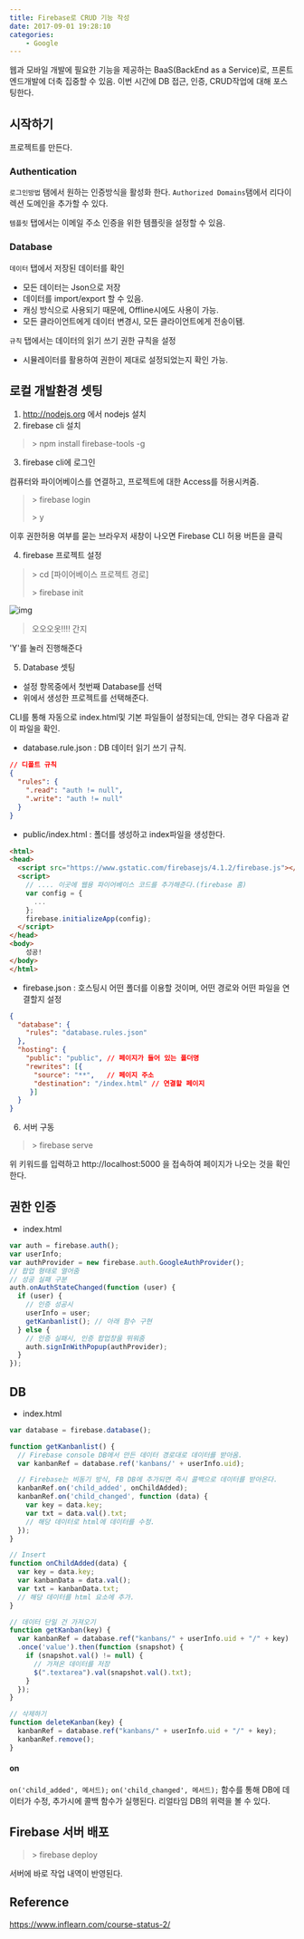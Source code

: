 ```yaml
---
title: Firebase로 CRUD 기능 작성
date: 2017-09-01 19:28:10
categories:
    - Google
---
```


웹과 모바일 개발에 필요한 기능을 제공하는 BaaS(BackEnd as  a Service)로, 프론트 엔드개발에 더축 집중할 수 있음. 이번 시간에 DB 접근, 인증, CRUD작업에 대해 포스팅한다.

## 시작하기

프로젝트를 만든다.

### Authentication

`로그인방법` 탬에서 원하는 인증방식을 활성화 한다. `Authorized Domains`탬에서 리다이렉션 도메인을 추가할 수 있다.

`템플릿` 탭에서는 이메일 주소 인증을 위한 템플릿을 설정할 수 있음.

### Database

`데이터` 탭에서 저장된 데이터를 확인

- 모든 데이터는 Json으로 저장
- 데이터를 import/export 할 수 있음.
- 캐싱 방식으로 사용되기 때문에, Offline시에도 사용이 가능.
- 모든 클라이언트에게 데이터 변경시, 모든 클라이언트에게 전송이됌.

`규칙` 탭에서는 데이터의 읽기 쓰기 권한 규칙을 설정

- 시뮬레이터를 활용하여 권한이 제대로 설정되었는지 확인 가능.

## 로컬 개발환경 셋팅

1. http://nodejs.org 에서 nodejs 설치
2. firebase cli 설치

> \> npm install firebase-tools -g

3. firebase cli에 로그인

컴퓨터와 파이어베이스를 연결하고, 프로젝트에 대한 Access를 허용시켜줌.

> \> firebase login
>
> \> y

이후 권한허용 여부를 묻는 브라우저 새창이 나오면 Firebase CLI 허용 버튼을 클릭

4. firebase 프로젝트 설정

> \> cd [파이어베이스 프로젝트 경로]
>
> \> firebase init

![img](http://i.imgur.com/fLauqJj.png "오오오오오옷!!")

> 오오오옷!!!! 간지

'Y'를 눌러 진행해준다

5. Database 셋팅

- 설정 항목중에서 첫번째 Database를 선택
- 위에서 생성한 프로젝트를 선택해준다.



CLI를 통해 자동으로 index.html및 기본 파일들이 설정되는데, 안되는 경우 다음과 같이 파일을 확인.

- database.rule.json : DB 데이터 읽기 쓰기 규칙. 

````json
// 디폴트 규칙
{
  "rules": {
    ".read": "auth != null",
    ".write": "auth != null"
  }
}
````

- public/index.html : 폴더를 생성하고 index파일을 생성한다.

```html
<html>
<head>
  <script src="https://www.gstatic.com/firebasejs/4.1.2/firebase.js"></script>
  <script>
    // .... 이곳에 웹용 파이어베이스 코드를 추가해준다.(firebase 홈)
    var config = {
      ...
    };
    firebase.initializeApp(config);
  </script>
</head>
<body>
	성공!
</body>
</html>
```

- firebase.json : 호스팅시 어떤 폴더를 이용할 것이며, 어떤 경로와 어떤 파일을 연결할지 설정

````json
{
  "database": {
    "rules": "database.rules.json"
  },
  "hosting": {
    "public": "public", // 페이지가 들어 있는 폴더명
    "rewrites": [{
      "source": "**",   // 페이지 주소
      "destination": "/index.html" // 연결할 페이지
     }]
  }
}
````

6. 서버 구동

> \> firebase serve

위 키워드를 입력하고 http://localhost:5000 을 접속하여 페이지가 나오는 것을 확인한다.

## 권한 인증

- index.html

````javascript
var auth = firebase.auth();
var userInfo;
var authProvider = new firebase.auth.GoogleAuthProvider();
// 팝업 형태로 열어줌
// 성공 실패 구분
auth.onAuthStateChanged(function (user) {
  if (user) {
    // 인증 성공시
    userInfo = user;
    getKanbanlist(); // 아래 함수 구현
  } else {
    // 인증 실패시, 인증 팝업창을 뛰워줌
    auth.signInWithPopup(authProvider);
  }
});
````

## DB

- index.html

````javascript
var database = firebase.database();

function getKanbanlist() {
  // Firebase console DB에서 만든 데이터 경로대로 데이터를 받아옴.
  var kanbanRef = database.ref('kanbans/' + userInfo.uid);

  // Firebase는 비동기 방식, FB DB에 추가되면 즉시 콜백으로 데이터를 받아온다.
  kanbanRef.on('child_added', onChildAdded);
  kanbanRef.on('child_changed', function (data) {
    var key = data.key;
    var txt = data.val().txt;
    // 해당 데이터로 html에 데이터를 수정.
  });
}

// Insert
function onChildAdded(data) {
  var key = data.key;
  var kanbanData = data.val();
  var txt = kanbanData.txt;
  // 해당 데이터를 html 요소에 추가.
}

// 데이터 단일 건 가져오기
function getKanban(key) {
  var kanbanRef = database.ref("kanbans/" + userInfo.uid + "/" + key)
  .once('value').then(function (snapshot) {
    if (snapshot.val() != null) {
      // 가져온 데이터를 저장
      $(".textarea").val(snapshot.val().txt);
    }
  });
}

// 삭제하기
function deleteKanban(key) {
  kanbanRef = database.ref("kanbans/" + userInfo.uid + "/" + key);
  kanbanRef.remove();
}
````

#### on

`on('child_added', 메서드);` `on('child_changed', 메서드);` 함수를 통해 DB에 데이터가 수정, 추가시에 콜백 함수가 실행된다. 리얼타임 DB의 위력을 볼 수 있다.



## Firebase 서버 배포

> \> firebase deploy

서버에 바로 작업 내역이 반영된다.



## Reference

https://www.inflearn.com/course-status-2/





